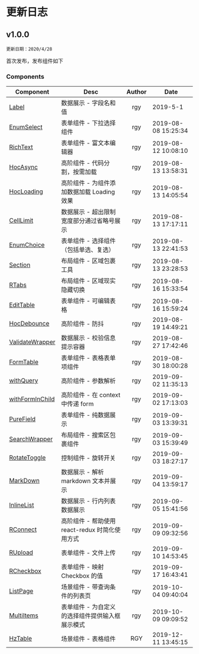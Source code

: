# 更新日志

## v1.0.0

`更新日期：2020/4/28`

首次发布，发布组件如下

### Components

| Component                                                 | Desc                                            | Author | Date                |
| --------------------------------------------------------- | ----------------------------------------------- | :----: | ------------------- |
| [Label](./components/Label/README.md)                     | 数据展示 - 字段名和值                           |  rgy   | 2019-5-1            |
| [EnumSelect](./components/EnumSelect/README.md)           | 表单组件 - 下拉选择组件                         |  rgy   | 2019-08-08 15:25:34 |
| [RichText](./components/RichText/README.md)               | 表单组件 - 富文本编辑器                         |  rgy   | 2019-08-12 10:08:10 |
| [HocAsync](./components/HocAsync/README.md)               | 高阶组件 - 代码分割，按需加载                   |  rgy   | 2019-08-13 13:58:31 |
| [HocLoading](./components/HocLoading/README.md)           | 高阶组件 - 为组件添加数据加载 Loading 效果      |  rgy   | 2019-08-13 14:05:54 |
| [CellLimit](./components/CellLimit/README.md)             | 数据展示 - 超出限制宽度部分通过省略号展示       |  rgy   | 2019-08-13 17:17:11 |
| [EnumChoice](./components/EnumChoice/README.md)           | 表单组件 - 选择组件（包括单选、复选）           |  rgy   | 2019-08-13 22:41:53 |
| [Section](./components/Section/README.md)                 | 布局组件 - 区域包裹工具                         |  rgy   | 2019-08-13 23:28:53 |
| [RTabs](./components/RTabs/README.md)                     | 布局组件 - 区域现实隐藏切换                     |  rgy   | 2019-08-16 15:33:54 |
| [EditTable](./components/EditTable/README.md)             | 表单组件 - 可编辑表格                           |  rgy   | 2019-08-16 15:59:24 |
| [HocDebounce](./components/HocDebounce/README.md)         | 高阶组件 - 防抖                                 |  rgy   | 2019-08-19 14:49:21 |
| [ValidateWrapper](./components/ValidateWrapper/README.md) | 数据展示 - 校验信息提示容器                     |  rgy   | 2019-08-27 17:42:46 |
| [FormTable](./components/FormTable/README.md)             | 表单组件 - 表格表单项组件                       |  rgy   | 2019-08-30 18:00:28 |
| [withQuery](./components/withQuery/README.md)             | 高阶组件 - 参数解析                             |  rgy   | 2019-09-02 11:35:13 |
| [withFormInChild](./components/withFormInChild/README.md) | 高阶组件 - 在 context 中传递 form               |  rgy   | 2019-09-02 17:13:03 |
| [PureField](./components/PureField/README.md)             | 表单组件 - 纯数据展示                           |  rgy   | 2019-09-03 13:39:31 |
| [SearchWrapper](./components/SearchWrapper/README.md)     | 布局组件 - 搜索区包裹组件                       |  rgy   | 2019-09-03 15:39:49 |
| [RotateToggle](./components/RotateToggle/README.md)       | 控制组件 - 旋转开关                             |  rgy   | 2019-09-03 18:27:17 |
| [MarkDown](./components/MarkDown/README.md)               | 数据展示 - 解析 markdown 文本并展示             |  rgy   | 2019-09-04 13:59:17 |
| [InlineList](./components/InlineList/README.md)           | 数据展示 - 行内列表数据展示                     |  rgy   | 2019-09-05 15:41:56 |
| [RConnect](./components/RConnect/README.md)               | 高阶组件 - 帮助使用 react-redux 时简化使用方式  |  rgy   | 2019-09-09 09:32:56 |
| [RUpload](./components/RUpload/README.md)                 | 表单组件 - 文件上传                             |  rgy   | 2019-09-10 14:53:45 |
| [RCheckbox](./components/RCheckbox/README.md)             | 表单组件 - 映射 Checkbox 的值                   |  rgy   | 2019-09-17 16:43:41 |
| [ListPage](./components/ListPage/README.md)               | 场景组件 - 带查询条件的列表页                   |  rgy   | 2019-10-04 09:40:04 |
| [MultiItems](./components/MultiItems/README.md)           | 表单组件 - 为自定义的选择组件提供输入框展示模式 |  rgy   | 2019-10-09 09:09:52 |
| [HzTable](./components/HzTable/README.md)                 | 场景组件 - 表格组件                             |  RGY   | 2019-12-11 13:45:15 |
